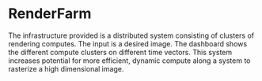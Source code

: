 # RenderFarm
The infrastructure provided is a distributed system consisting of clusters of rendering computes. The input is a desired image. The dashboard shows the different compute clusters on different time vectors. This system increases potential for more efficient, dynamic compute along a system to rasterize a high dimensional image.
